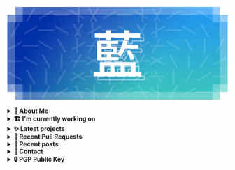 ![藍](ai.webp)

<details>
  <summary><b>🌠 About Me</b></summary>
  <br/>

- 藍
  - Nickname
  - a.k.a あい, Ai
- Earthling.
- Front-end Developer.

</details>
<details>
  <summary><b>🏗️ I'm currently working on</b></summary>
  <br/>


- [importantimport/urara](https://github.com/importantimport/urara) - 🌸 Sweet &amp; Powerful SvelteKit Blog Template. (3 days ago)
- [kwaa/blog](https://github.com/kwaa/blog) - my blog (1 week ago)
- [importantimport/urara-docs](https://github.com/importantimport/urara-docs) - 🌸 Documentation for Urara (1 week ago)
- [kwaa/comments](https://github.com/kwaa/comments) - blog comments (1 month ago)
- [kwaa/.github](https://github.com/kwaa/.github) - dot github (1 month ago)
- [janosh/awesome-svelte-kit](https://github.com/janosh/awesome-svelte-kit) - Awesome examples of SvelteKit in the wild (3 months ago)
- [kwaa/caddy](https://github.com/kwaa/caddy) - 🔒 caddy with my favorite modules. (4 months ago)
- [kwaa/kwaa.github.io](https://github.com/kwaa/kwaa.github.io) - ./kwaa.dev (4 months ago)
- [tailwindlabs/tailwindcss](https://github.com/tailwindlabs/tailwindcss) - A utility-first CSS framework for rapid UI development. (5 months ago)

</details>
<details>
  <summary><b>✨ Latest projects</b></summary>
  <br/>


- [kwaa/.github](https://github.com/kwaa/.github) - dot github
- [kwaa/blog](https://github.com/kwaa/blog) - my blog
- [kwaa/caddy](https://github.com/kwaa/caddy) - 🔒 caddy with my favorite modules.
- [kwaa/workers-hexo-search](https://github.com/kwaa/workers-hexo-search) - Multi-site Hexo search script built with Cloudflare Workers.
- [kwaa/kwaa.moe](https://github.com/kwaa/kwaa.moe) - simple portfolio
- [kwaa/naive.sh](https://github.com/kwaa/naive.sh) - Auto Install &amp; Update Naiveproxy for Linux
- [kwaa/kwaa.github.io](https://github.com/kwaa/kwaa.github.io) - ./kwaa.dev
- [kwaa/m](https://github.com/kwaa/m) - Theme M for Hexo.
- [kwaa/comments](https://github.com/kwaa/comments) - blog comments

</details>
<details>
  <summary><b>🎨 Recent Pull Requests</b></summary>
  <br/>


- [update urara screenshot](https://github.com/janosh/awesome-svelte-kit/pull/42) on [janosh/awesome-svelte-kit](https://github.com/janosh/awesome-svelte-kit) (2 months ago)
- [Add site 35 https://urara-demo.netlify.app](https://github.com/janosh/awesome-svelte-kit/pull/39) on [janosh/awesome-svelte-kit](https://github.com/janosh/awesome-svelte-kit) (3 months ago)
- [add `border-hidden`](https://github.com/tailwindlabs/tailwindcss/pull/3806) on [tailwindlabs/tailwindcss](https://github.com/tailwindlabs/tailwindcss) (11 months ago)
- [Update U.Cor to ./kwaa.dev](https://github.com/utterance/utterances/pull/385) on [utterance/utterances](https://github.com/utterance/utterances) (2 years ago)
- [移除 !important](https://github.com/zdhxiong/mdui/pull/228) on [zdhxiong/mdui](https://github.com/zdhxiong/mdui) (2 years ago)
- [为 Roboto 字体增加 font-display: swap 以优化性能](https://github.com/zdhxiong/mdui/pull/207) on [zdhxiong/mdui](https://github.com/zdhxiong/mdui) (2 years ago)
- [add U.Cor to SITES.md](https://github.com/utterance/utterances/pull/216) on [utterance/utterances](https://github.com/utterance/utterances) (2 years ago)

</details>
<details>
  <summary><b>📜 Recent posts</b></summary>
  <br/>


- [静电之梦 - Nectar Hive](https://kwaa.dev/nectar-hive) (1 week ago)
- [2021 总结 &amp; 2022 目标 &amp; Refresh IEM Design](https://kwaa.dev/2022) (1 month ago)
- [Urara 的 ToC（文章目录）实现](https://kwaa.dev/intro-urara/toc) (2 months ago)
- [评论系统迁移 &gt;&gt; Giscus &amp; Disqus](https://kwaa.dev/giscus-disqus) (2 months ago)
- [使用 GPG 为 Git commit 签名](https://kwaa.dev/git-commit-gpgsign) (3 months ago)

👉 read more at [./kwaa.dev](https://kwaa.dev)

</details>
<details>
  <summary><b>📧 Contact</b></summary>
  <br/>

- Blog: https://kwaa.dev
- Telegram: @kwaabot
- Discord: 917#1929

👋 If u want to say hello, I'll be happy to meet u.

</details>
<details>
  <summary><b>🔒 PGP Public Key</b></summary>
  <br/>

> User Key: `8964 78D9 78EB 0000`

> Code Signing Key: [`2E18 657D 8C32 CC47`](https://github.com/kwaa.gpg)

</details>